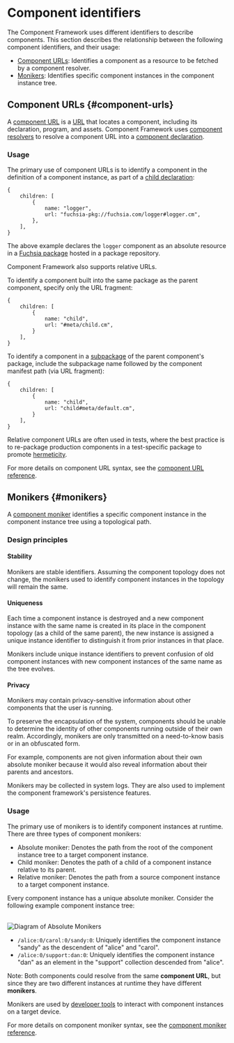 # Component identifiers

The Component Framework uses different identifiers to describe components.
This section describes the relationship between the following component
identifiers, and their usage:

-   [Component URLs](#component-urls): Identifies a component as a resource to
    be fetched by a component resolver.
-   [Monikers](#monikers): Identifies specific component instances in the
    component instance tree.

## Component URLs {#component-urls}

A [component URL][glossary.component-url] is a [URL][wiki-url] that locates a
component, including its declaration, program, and assets. Component Framework
uses [component resolvers][doc-resolvers] to resolve a component URL into a
[component declaration][doc-manifests-declaration].

### Usage

The primary use of component URLs is to identify a component in the definition
of a component instance, as part of a [child declaration][doc-manifests-children]:

```json5 {:.devsite-disable-click-to-copy}
{
    children: [
        {
            name: "logger",
            url: "fuchsia-pkg://fuchsia.com/logger#logger.cm",
        },
    ],
}
```

The above example declares the `logger` component as an absolute resource
in a [Fuchsia package][doc-package] hosted in a package repository.

Component Framework also supports relative URLs.

To identify a component built into the same package as the parent component,
specify only the URL fragment:

```json5 {:.devsite-disable-click-to-copy}
{
    children: [
        {
            name: "child",
            url: "#meta/child.cm",
        }
    ],
}
```

To identify a component in a [subpackage][doc-subpackaging] of the parent
component's package, include the subpackage name followed by the component
manifest path (via URL fragment):

```json5 {:.devsite-disable-click-to-copy}
{
    children: [
        {
            name: "child",
            url: "child#meta/default.cm",
        }
    ],
}
```

Relative component URLs are often used in tests, where the best practice is to
re-package production components in a test-specific package to promote
[hermeticity][test-hermeticity].

For more details on component URL syntax, see the
[component URL reference][url-reference].

## Monikers {#monikers}

A [component moniker][glossary.moniker] identifies a specific component instance
in the component instance tree using a topological path.

### Design principles

#### Stability

Monikers are stable identifiers. Assuming the component topology does not
change, the monikers used to identify component instances in the topology
will remain the same.

#### Uniqueness

Each time a component instance is destroyed and a new component instance with
the same name is created in its place in the component topology (as a child
of the same parent), the new instance is assigned a unique instance identifier
to distinguish it from prior instances in that place.

Monikers include unique instance identifiers to prevent confusion of old
component instances with new component instances of the same name as the
tree evolves.

#### Privacy

Monikers may contain privacy-sensitive information about other components that
the user is running.

To preserve the encapsulation of the system, components should be unable to
determine the identity of other components running outside of their own
realm. Accordingly, monikers are only transmitted on a need-to-know basis
or in an obfuscated form.

For example, components are not given information about their own absolute
moniker because it would also reveal information about their parents and
ancestors.

Monikers may be collected in system logs. They are also used to implement the
component framework's persistence features.

### Usage

The primary use of monikers is to identify component instances at runtime.
There are three types of component monikers:

-   Absolute moniker: Denotes the path from the root of the component instance
    tree to a target component instance.
-   Child moniker: Denotes the path of a child of a component instance relative
    to its parent.
-   Relative moniker: Denotes the path from a source component instance to a
    target component instance.

Every component instance has a unique absolute moniker. Consider the following
example component instance tree:

<br>![Diagram of Absolute Monikers](/reference/components/images/monikers_absolute.png)<br>

-   `/alice:0/carol:0/sandy:0`: Uniquely identifies the component instance
    "sandy" as the descendent of "alice" and "carol".
-   `/alice:0/support:dan:0`: Uniquely identifies the component instance "dan"
    as an element in the "support" collection descended from "alice".

Note: Both components could resolve from the same **component URL**, but since
they are two different instances at runtime they have different **monikers**.

Monikers are used by [developer tools][component-select] to interact with
component instances on a target device.

For more details on component moniker syntax, see the
[component moniker reference][moniker-reference].

[glossary.component-url]: /glossary/README.md#component-url
[glossary.moniker]: /glossary/README.md#moniker
[component-select]: /development/tools/ffx/commands/component-select.md
[doc-manifests-children]: https://fuchsia.dev/reference/cml#children
[doc-manifests-declaration]: /concepts/components/v2/component_manifests.md#component-declaration
[doc-package]: /concepts/packages/package.md
[doc-subpackaging]: /concepts/components/v2/subpackaging.md
[doc-resolvers]: /concepts/components/v2/capabilities/resolvers.md
[moniker-reference]: /reference/components/moniker.md
[url-reference]: /reference/components/url.md
[test-hermeticity]: /development/testing/components/test_runner_framework.md#hermeticity
[wiki-url]: https://en.wikipedia.org/wiki/URL
